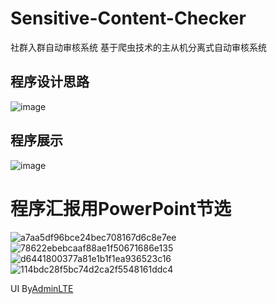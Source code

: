 # Sensitive-Content-Checker
社群入群自动审核系统
基于爬虫技术的主从机分离式自动审核系统

## 程序设计思路
![image](https://github.com/YuxiangWang0525/Sensitive-Content-Checker/assets/66881174/aa1d2ca5-a517-420c-99ec-c8c65f41c086)
## 程序展示
![image](https://github.com/YuxiangWang0525/Sensitive-Content-Checker/assets/66881174/cd0989ac-44fd-4fd2-b605-76791a932c73)


# 程序汇报用PowerPoint节选
![a7aa5df96bce24bec708167d6c8e7ee](https://github.com/YuxiangWang0525/Sensitive-Content-Checker/assets/66881174/79fffa6e-0db7-45c8-b5b8-44c629a4db07)
![78622ebebcaaf88ae1f50671686e135](https://github.com/YuxiangWang0525/Sensitive-Content-Checker/assets/66881174/45b8d05c-5b81-4567-a2da-f457b14588bb)
![d6441800377a81e1b1f1ea936523c16](https://github.com/YuxiangWang0525/Sensitive-Content-Checker/assets/66881174/55988169-962b-49e5-a195-f3daafaae807)
![114bdc28f5bc74d2ca2f5548161ddc4](https://github.com/YuxiangWang0525/Sensitive-Content-Checker/assets/66881174/0185e624-dae5-4cbc-8069-e515a4a3fdd3)

UI By[AdminLTE](https://github.com/ColorlibHQ/AdminLTE)
